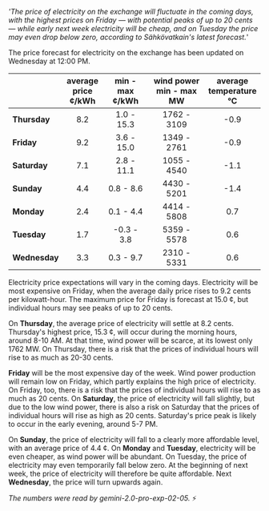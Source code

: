 *'The price of electricity on the exchange will fluctuate in the coming days, with the highest prices on Friday — with potential peaks of up to 20 cents — while early next week electricity will be cheap, and on Tuesday the price may even drop below zero, according to Sähkövatkain's latest forecast.*'

The price forecast for electricity on the exchange has been updated on Wednesday at 12:00 PM.

|    | average<br>price<br>¢/kWh | min - max<br>¢/kWh | wind power<br>min - max<br>MW | average<br>temperature<br>°C |
|:---|:---:|:---:|:---:|:---:|
| **Thursday**  | 8.2  | 1.0 - 15.3  | 1762 - 3109 | -0.9  |
| **Friday**  | 9.2  | 3.6 - 15.0  | 1349 - 2761  | -0.9  |
| **Saturday**  | 7.1  | 2.8 - 11.1  | 1055 - 4540 | -1.1  |
| **Sunday**  | 4.4  | 0.8 - 8.6  | 4430 - 5201 | -1.4  |
| **Monday**  | 2.4  | 0.1 - 4.4  | 4414 - 5808  | 0.7  |
| **Tuesday**  | 1.7  | -0.3 - 3.8  | 5359 - 5578 | 0.6  |
| **Wednesday**  | 3.3  | 0.3 - 9.7  | 2310 - 5331  | 0.6  |

Electricity price expectations will vary in the coming days. Electricity will be most expensive on Friday, when the average daily price rises to 9.2 cents per kilowatt-hour. The maximum price for Friday is forecast at 15.0 ¢, but individual hours may see peaks of up to 20 cents.

On **Thursday**, the average price of electricity will settle at 8.2 cents. Thursday's highest price, 15.3 ¢, will occur during the morning hours, around 8-10 AM. At that time, wind power will be scarce, at its lowest only 1762 MW. On Thursday, there is a risk that the prices of individual hours will rise to as much as 20-30 cents.

**Friday** will be the most expensive day of the week. Wind power production will remain low on Friday, which partly explains the high price of electricity. On Friday, too, there is a risk that the prices of individual hours will rise to as much as 20 cents. On **Saturday**, the price of electricity will fall slightly, but due to the low wind power, there is also a risk on Saturday that the prices of individual hours will rise as high as 20 cents. Saturday's price peak is likely to occur in the early evening, around 5-7 PM.

On **Sunday**, the price of electricity will fall to a clearly more affordable level, with an average price of 4.4 ¢. On **Monday** and **Tuesday**, electricity will be even cheaper, as wind power will be abundant. On Tuesday, the price of electricity may even temporarily fall below zero. At the beginning of next week, the price of electricity will therefore be quite affordable. Next **Wednesday**, the price will turn upwards again.

*The numbers were read by gemini-2.0-pro-exp-02-05.* ⚡

